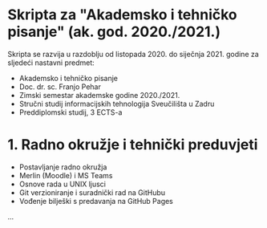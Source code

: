 # Skripta za "Akademsko i tehničko pisanje" (ak. god. 2020./2021.)

Skripta se razvija u razdoblju od listopada 2020. do siječnja 2021. godine za sljedeći nastavni predmet: 

- Akademsko i tehničko pisanje
- Doc. dr. sc. Franjo Pehar
- Zimski semestar akademske godine 2020./2021. 
- Stručni studij informacijskih tehnologija Sveučilišta u Zadru
- Preddiplomski studij, 3 ECTS-a

# 1. Radno okružje i tehnički preduvjeti

- Postavljanje radno okružja
- Merlin (Moodle) i MS Teams
- Osnove rada u UNIX ljusci
- Git verzioniranje i suradnički rad na GitHubu
- Vođenje bilješki s predavanja na GitHub Pages

...
